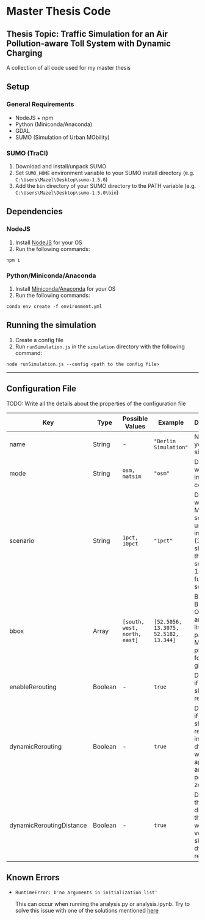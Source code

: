 # Master Thesis Code

## Thesis Topic: Traffic Simulation for an Air Pollution-aware Toll System with Dynamic Charging

A collection of all code used for my master thesis

## Setup

### General Requirements

* NodeJS + npm
* Python (Miniconda/Anaconda)
* GDAL
* SUMO (Simulation of Urban MObility)

### SUMO (TraCI)

1. Download and install/unpack SUMO
2. Set `SUMO_HOME` environment variable to your SUMO install directory (e.g. `C:\Users\Mazel\Desktop\sumo-1.5.0`)
3. Add the `bin` directory of your SUMO directory to the PATH variable (e.g. `C:\Users\Mazel\Desktop\sumo-1.5.0\bin`)

## Dependencies

### NodeJS

1. Install [NodeJS](https://nodejs.org/en/) for your OS
2. Run the following commands:

```
npm i
```

### Python/Miniconda/Anaconda

1. Install [Miniconda/Anaconda](https://docs.conda.io/en/latest/index.html) for your OS
2. Run the following commands:

```
conda env create -f environment.yml
```

## Running the simulation

1. Create a config file
2. Run `runSimulation.js` in the `simulation` directory with the following command:

```
node runSimulation.js --config <path to the config file>
```

---

## Configuration File

TODO: Write all the details about the properties of the configuration file

| Key| Type | Possible Values | Example | Description |
| - | - | - | - | - |
| name | String | - | `"Berlin Simulation"` | Name of your simulation |
| mode | String | `osm, matsim` | `"osm"` | Determines where the input data comes from |
| scenario | String | `1pct, 10pct` | `"1pct"` | Determines which MATSim scenario is used for input plans (1pct should be the test scenario, 10pct is the full scenario) |
| bbox | Array | `[south, west, north, east]` | `[52.5056, 13.3075, 52.5182, 13.344]` | Bounding Box for the OSM case and also for limiting the parsed MATSim plans only for the given bbox |
| enableRerouting | Boolean | - | `true` | Determines if vehicles should be rerouted |
| dynamicRerouting | Boolean | - | `true` | Determines if vehicles should be rerouted at insertion or dynamically when they approach an air pollution zone |
| dynamicReroutingDistance | Boolean | - | `true` | Determines the distance to the zones when vehicles should be dynamically rerouted

## Known Errors

* `RuntimeError: b'no arguments in initialization list'`

  This can occur when running the analysis.py or analysis.ipynb. Try to solve this issue with one of the solutions mentioned [here](https://github.com/pyproj4/pyproj/issues/134)